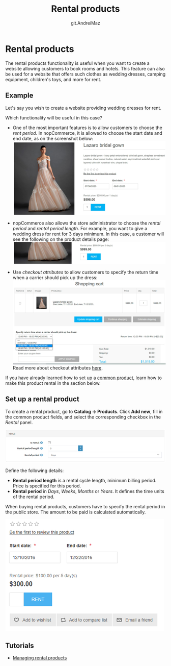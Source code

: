 ﻿---
title: Rental products
uid: en/running-your-store/catalog/products/rental-products
author: git.AndreiMaz
contributors: git.DmitriyKulagin, git.exileDev, git.dunaenko, git.IvanIvanIvanov, git.mariannk
---

# Rental products

The rental products functionality is useful when you want to create a website allowing customers to book rooms and hotels. This feature can also be used for a website that offers such clothes as wedding dresses, camping equipment, children's toys, and more for rent.

## Example

Let's say you wish to create a website providing wedding dresses for rent.

Which functionality will be useful in this case?

- One of the most important features is to allow customers to choose the *rent period*. In nopCommerce, it is allowed to choose the start date and end date, as on the screenshot below:
 ![Rental example](_static/rental-products/example.jpg)

- nopCommerce also allows the store administrator to choose the *rental period* and *rental period length*. For example, you want to give a wedding dress for rent for 3 days minimum. In this case, a customer will see the following on the product details page:
 ![Rental period](_static/rental-products/period.jpg)

- Use *checkout attributes* to allow customers to specify the return time when a carrier should pick up the dress:
 ![Rental example](_static/rental-products/time.jpg)
 Read more about checkout attributes [here](xref:en/running-your-store/order-management/checkout-attributes).

If you have already learned how to set up a [common product](xref:en/running-your-store/catalog/products/add-products), learn how to make this product rental in the section below.

## Set up a rental product

To create a rental product, go to **Catalog → Products**. Click **Add new**, fill in the common product fields, and select the corresponding checkbox in the *Rental* panel.

![Rental panel](_static/rental-products/rental.png)

Define the following details:

- **Rental period length** is a rental cycle length, minimum billing period. Price is specified for this period.
- **Rental period** in *Days*, *Weeks*, *Months* or *Years*. It defines the time units of the rental period.

When buying rental products, customers have to specify the rental period in the public store. The amount to be paid is calculated automatically.

![Rental in public store](_static/rental-products/rental1.png)

## Tutorials

- [Managing rental products](https://www.youtube.com/watch?v=tOaC6hOILZY&list=PLnL_aDfmRHwsbhj621A-RFb1KnzeFxYz4&index=24)
